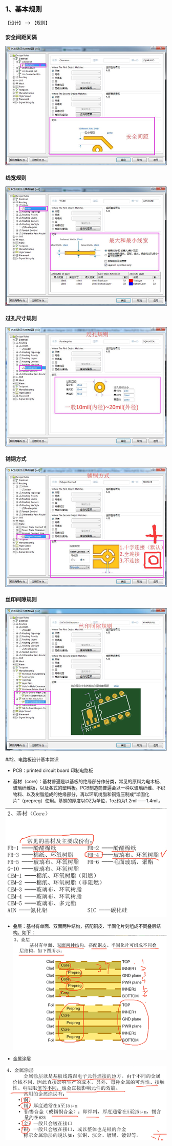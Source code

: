 

## 1、基本规则

【设计】 --> 【规则】

### 安全间距间隔

![](/assets/PCB设计环境.jpg)

### 线宽规则

![](/assets/PCB设计环境1.jpg)


### 过孔尺寸规则

![](/assets/PCB设计环境2.jpg)


### 铺铜方式

![](/assets/PCB设计环境3.jpg)

### 丝印间隙规则

![](/assets/PCB设计环境4.jpg)


##2、电路板设计基本常识

* PCB：printed circuit board 印制电路板

* 基材（core）：基材普遍是以基板的绝缘部分作分类，常见的原料为电木板、玻璃纤维板，以及各式的塑料板。PCB制造商普遍会以一种以玻璃纤维、不织物料、以及树脂组成的绝缘部分，再以环氧树脂和铜箔压制成“半固化片”（prepreg）使用。基铜的厚度以OZ为单位，1oz约为1.2mil——1.4mil。

![](/assets/PCB设计环境5.png)

* 叠层：基材有单面、双面两种结构，搭配铜皮、半固化片刻组成不同叠层结构。如下：
![](/assets/PCB设计环境6.png)


* 金属涂层

![](/assets/PCB设计环境7.png)